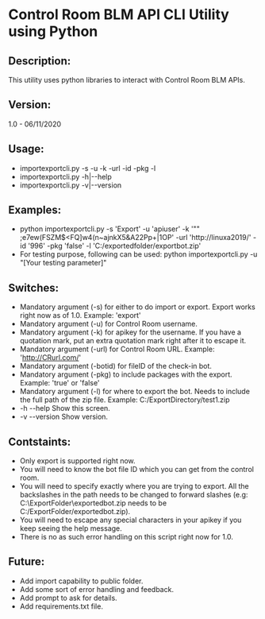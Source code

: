 # Control Room BLM API CLI Utility using Python
Description:
-----------
This utility uses python libraries to interact with Control Room BLM APIs. 

Version:
-----------
1.0 - 06/11/2020

Usage:
-----------
* importexportcli.py -s <util> -u <username> -k <apikey> -url <url> -id <botid> -pkg <packages> -l <location>
* importexportcli.py -h|--help
* importexportcli.py -v|--version

Examples:
-----------
* python importexportcli.py -s 'Export' -u 'apiuser' -k '"" ;e7ew(FSZM$<FQ]w4(n~ajnkX5&A22Pp\+|1OP' -url 'http://linuxa2019/' -id '996' -pkg 'false' -l 'C:/exportedfolder/exportbot.zip'
* For testing purpose, following can be used: python importexportcli.py -u "[Your testing parameter]"

Switches:
-----------
* <util> Mandatory argument (-s) for either to do import or export. Export works right now as of 1.0. Example: 'export'
* <username>  Mandatory argument (-u) for Control Room username. 
* <apikey>  Mandatory argument (-k) for apikey for the username. If you have a quotation mark, put an extra quotation mark right after it to escape it. 
* <url>  Mandatory argument (-url) for Control Room URL. Example: 'http://CRurl.com/'
* <botid>  Mandatory argument (-botid) for fileID of the check-in bot. 
* <packages>  Mandatory argument (-pkg) to include packages with the export. Example: 'true' or 'false'
* <location>  Mandatory argument (-l) for where to export the bot. Needs to include the full path of the zip file. Example: C:/ExportDirectory/test1.zip
* -h --help  Show this screen.
* -v --version  Show version.

Contstaints:
-----------
* Only export is supported right now. 
* You will need to know the bot file ID which you can get from the control room. 
* You will need to specify exactly where you are trying to export. All the backslashes in the path needs to be changed to forward slashes (e.g: C:\ExportFolder\exportedbot.zip needs to be C:/ExportFolder/exportedbot.zip). 
* You will need to escape any special characters in your apikey if you keep seeing the help message.
* There is no as such error handling on this script right now for 1.0. 

Future:
-----------
* Add import capability to public folder.
* Add some sort of error handling and feedback. 
* Add prompt to ask for details.
* Add requirements.txt file. 
